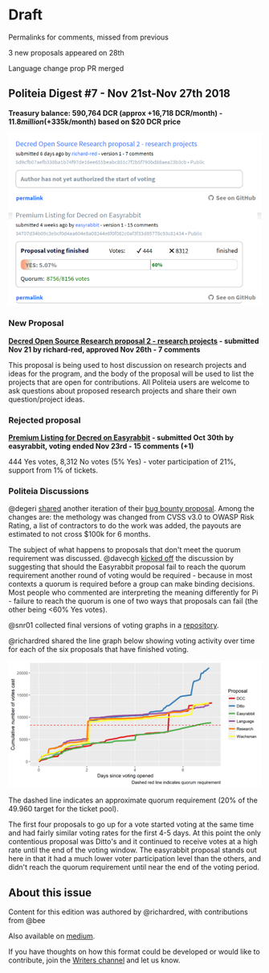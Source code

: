 # Draft

Permalinks for comments, missed from previous

3 new proposals appeared on 28th



Language change prop PR merged



## Politeia Digest #7 - Nov 21st-Nov 27th 2018

**Treasury balance: 590,764 DCR (approx +16,718 DCR/month) - $11.8 million (+$335k/month) based on $20 DCR price**

![Snapshot taken 00:37 UTC Nov 28 2018](img/issue006/006-snapshot.png)

### New Proposal

**[Decred Open Source Research proposal 2 - research projects](https://proposals.decred.org/proposals/5d9cfb07aefb338ba1b74f97de16ee651beabc851c7f2b5f790bd88aea23b3cb) - submitted Nov 21 by richard-red, approved Nov 26th - 7 comments**

This proposal is being used to host discussion on research projects and ideas for the program, and the body of the proposal will be used to list the projects that are open for contributions. All Politeia users are welcome to ask questions about proposed research projects and share their own question/project ideas.

### Rejected proposal

**[Premium Listing for Decred on Easyrabbit](https://proposals.decred.org/proposals/34707d34b09c3ebcf0d4aa604e8a08244e8f0f082c0af3f33d85778c93c81434) - submitted Oct 30th by easyrabbit, voting ended Nov 23rd - 15 comments (+1)**

444 Yes votes, 8,312 No votes (5% Yes) - voter participation of 21%, support from 1% of tickets.

### Politeia Discussions

@degeri [shared](https://matrix.to/#/!MIGqWXfLFBwhipPKYL:decred.org/$154324102625321rrnzj:decred.org) another iteration of their [bug bounty proposal](https://github.com/degeri/Decred-Bug-Bounty-Proposal). Among the changes are: the methology was changed from CVSS v3.0 to OWASP Risk Rating, a list of contractors to do the work was added, the payouts are estimated to not cross $100k for 6 months.

The subject of what happens to proposals that don't meet the quorum requirement was discussed. @davecgh [kicked off](https://matrix.to/#/!MIGqWXfLFBwhipPKYL:decred.org/$154281169322280KaecY:decred.org?via=decred.org&via=matrix.org&via=zettaport.com) the discussion by suggesting that should the Easyrabbit proposal fail to reach the quorum requirement another round of voting would be required - because in most contexts a quorum is required before a group can make binding decisions. Most people who commented are interpreting the meaning differently for Pi - failure to reach the quorum is one of two ways that proposals can fail (the other being <60% Yes votes).

@snr01 collected final versions of voting graphs in a [repository](https://github.com/snr01/PiVotingCharts).

@richardred shared the line graph below showing voting activity over time for each of the six proposals that have finished voting.

![Proposal ticket votes over time](img/issue006/proposal-ticket-votes-over-time.png)

The dashed line indicates an approximate quorum requirement (20% of the 49.960 target for the ticket pool).

The first four proposals to go up for a vote started voting at the same time and had fairly similar voting rates for the first 4-5 days. At this point the only contentious proposal was Ditto's and it continued to receive votes at a high rate until the end of the voting window. The easyrabbit proposal stands out here in that it had a much lower voter participation level than the others, and didn't reach the quorum requirement until near the end of the voting period.

## About this issue

Content for this edition was authored by @richardred, with contributions from @bee

Also available on [medium](https://medium.com/politeia-digest/issue-6-nov-21-nov-27-2018-3260d03d26a1).

If you have thoughts on how this format could be developed or would like to contribute, join the [Writers channel](https://matrix.to/#/!lbzTjhzNbIaDbuAxkS:decred.org) and let us know.
